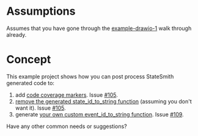 # Assumptions
Assumes that you have gone through the [example-drawio-1](https://github.com/StateSmith/example-drawio-1) walk through already.

# Concept
This example project shows how you can post process StateSmith generated code to:
1. add [code coverage markers](https://github.com/StateSmith/StateSmith-examples/commit/64fd25a084bf9372b2a261b3e7ef3a9dbf70f536#diff-34edd0a700bbcbb77e0d970203cb190976f823d7546ac42b2b973620315c22cdR90-R101). Issue [#105](https://github.com/StateSmith/StateSmith/issues/105).
2. [remove the generated state_id_to_string function](https://github.com/StateSmith/StateSmith-examples/commit/64fd25a084bf9372b2a261b3e7ef3a9dbf70f536#diff-34edd0a700bbcbb77e0d970203cb190976f823d7546ac42b2b973620315c22cdL80-L90) (assuming you don't want it). Issue [#105](https://github.com/StateSmith/StateSmith/issues/105).
3. generate [your own custom event_id_to_string function](https://github.com/StateSmith/StateSmith-examples/commit/64fd25a084bf9372b2a261b3e7ef3a9dbf70f536#diff-34edd0a700bbcbb77e0d970203cb190976f823d7546ac42b2b973620315c22cdR203-R213). Issue [#109](https://github.com/StateSmith/StateSmith/issues/109).

Have any other common needs or suggestions?
